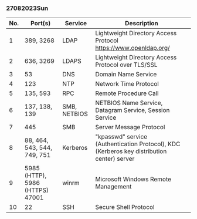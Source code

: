 ### 27082023Sun

| No. | Port(s) | Service | Description |
|-----|-------|-----------|--------------|
| 1 | 389, 3268 | LDAP | Lightweight Directory Access Protocol https://www.openldap.org/ |
| 2 | 636, 3269 | LDAPS | Lightweight Directory Access Protocol over TLS/SSL |
| 3 | 53 | DNS | Domain Name Service |
| 4 | 123 | NTP | Network Time Protocol |
| 5 | 135, 593 | RPC | Remote Procedure Call |
| 6 | 137, 138, 139 | SMB, NETBIOS | NETBIOS Name Service, Datagram Service, Session Service |
| 7 | 445 | SMB | Server Message Protocol |
| 8 | 88, 464, 543, 544, 749, 751 | Kerberos | "kpasswd" service (Authentication Protocol), KDC (Kerberos key distribution center) server |
| 9 | 5985 (HTTP), 5986 (HTTPS) 47001 | winrm | Microsoft Windows Remote Management |
| 10 | 22 | SSH | Secure Shell Protocol |

